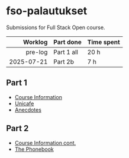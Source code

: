 # fso-palautukset
Submissions for Full Stack Open course.

| Worklog | Part done  | Time spent |
|--------:|:-----------|:-----------|
|pre-log|Part 1 all|20 h|
|2025-07-21|Part 2b|7 h|

## Part 1
- [Course Information](osa1/courseinfo)
- [Unicafe](osa1/unicafe)
- [Anecdotes](osa1/anecdotes)

## Part 2
- [Course Information cont.](osa2/courseinfo)
- [The Phonebook](osa2/phonebook)

